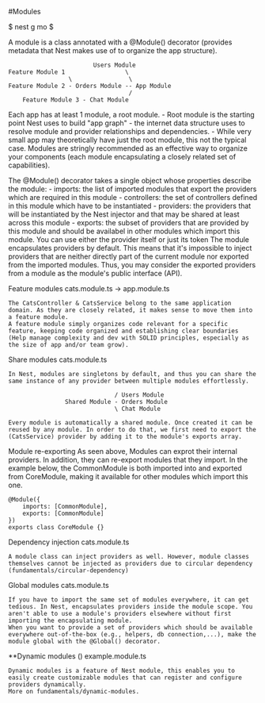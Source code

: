 #Modules

$ nest g mo <module-name> $

A module is a class annotated with a @Module() decorator (provides metadata that Nest makes use of to organize the app structure).

                            Users Module
    Feature Module 1                 \
                     \                \
    Feature Module 2 - Orders Module -- App Module
                                      /
        Feature Module 3 - Chat Module

Each app has at least 1 module, a root module.
    - Root module is the starting point Nest uses to build "app graph" - the internet data structure uses to resolve module and provider relationships and dependencies.
    - While very small app may theoretically have just the root module, this not the typical case.
Modules are stringly recommended as an effective way to organize your components (each module encapsulating a closely related set of capabilities).

The @Module() decorator takes a single object whose properties describe the module:
    - imports: the list of imported modules that export the providers which are required in this module
    - controllers: the set of controllers defined in this module which have to be instantiated
    - providers: the providers that will be instantiated by the Nest injector and that may be shared at least across this module
    - exports: the subset of providers that are provided by this module and should be availabel in other modules which import this module. You can use either the provider itself or just its token
The module encapsulates providers by default. This means that it's impossible to inject providers that are neither directly part of the current module nor exported from the imported modules. Thus, you may consider the exported providers from a module as the module's public interface (API).

Feature modules
    cats.module.ts -> app.module.ts

    The CatsController & CatsService belong to the same application domain. As they are closely related, it makes sense to move them into a feature module.
    A feature module simply organizes code relevant for a specific feature, keeping code organized and establishing clear boundaries (Help manage complexity and dev with SOLID principles, especially as the size of app and/or team grow).

Share modules
    cats.module.ts

    In Nest, modules are singletons by default, and thus you can share the same instance of any provider between multiple modules effortlessly.

                                  / Users Module
                    Shared Module - Orders Module
                                  \ Chat Module

    Every module is automatically a shared module. Once created it can be reused by any module. In order to do that, we first need to export the (CatsService) provider by adding it to the module's exports array.

Module re-exporting
    As seen above, Modules can exprot their internal providers. In addition, they can re-export modules that they import. In the example below, the CommonModule is both imported into and exported from CoreModule, making it available for other modules which import this one.

    @Module({
        imports: [CommonModule],
        exports: [CommonModule]
    })
    exports class CoreModule {}

Dependency injection
    cats.module.ts

    A module class can inject providers as well. However, module classes themselves cannot be injected as providers due to circular dependency (fundamentals/circular-dependency)

Global modules
    cats.module.ts

    If you have to import the same set of modules everywhere, it can get tedious. In Nest, encapsulates providers inside the module scope. You aren't able to use a module's providers elsewhere without first importing the encapsulating module.
    When you want to provide a set of providers which should be available everywhere out-of-the-box (e.g., helpers, db connection,...), make the module global with the @Global() decorator.


**Dynamic modules ()
    example.module.ts

    Dynamic modules is a feature of Nest module, this enables you to easily create customizable modules that can register and configure providers dynamically.
    More on fundamentals/dynamic-modules.
